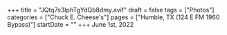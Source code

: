 +++
title = "JQtq7s3IphTgYdQb8dmy.avif"
draft = false
tags = ["Photos"]
categories = ["Chuck E. Cheese's"]
pages = ["Humble, TX (124 E FM 1960 Bypass)"]
startDate = ""
+++
June 1st, 2022
